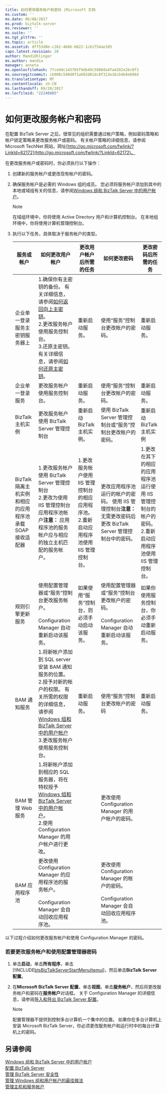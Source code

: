 ```yaml
---
title: 如何更改服务帐户和密码 |Microsoft 文档
ms.custom: ''
ms.date: 06/08/2017
ms.prod: biztalk-server
ms.reviewer: ''
ms.suite: ''
ms.tgt_pltfrm: ''
ms.topic: article
ms.assetid: dff53d6b-c262-4b66-b822-1c61f54ae105
caps.latest.revision: 20
author: MandiOhlinger
ms.author: mandia
manager: anneta
ms.openlocfilehash: 77ce9dc143765f9db49c5880da4fa4202e26c0f3
ms.sourcegitcommit: cb908c540d8f1a692d01dc8f313e16cb4b4e696d
ms.translationtype: MT
ms.contentlocale: zh-CN
ms.lasthandoff: 09/20/2017
ms.locfileid: "22248885"
---
```

# <a name="how-to-change-service-accounts-and-passwords"></a>如何更改服务帐户和密码
在配置 BizTalk Server 之后，很常见的组织需要通过帐户策略，例如密码策略和帐户锁定策略来更改服务帐户或密码。 有关帐户策略的详细信息，请参阅 Microsoft TechNet 网站，网址[http://go.microsoft.com/fwlink/?LinkId=62172](http://go.microsoft.com/fwlink/?LinkId=62172)。  
  
 在更改服务帐户或密码时，你必须执行以下操作：  
  
1.  创建新的服务帐户或更改现有帐户的密码。  
  
2.  确保服务帐户是必需的 Windows 组的成员。 您必须将服务帐户添加到其中的本地或域组有关的信息，请参阅[Windows 组和 BizTalk Server 中的用户帐户](../core/windows-groups-and-user-accounts-in-biztalk-server.md)。  
  
    > [!NOTE]
    >  在域组环境中，你将使用 Active Directory 用户和计算机控制台。 在本地组环境中，你将使用计算机管理控制台。  
  
3.  执行以下任务，具体取决于服务帐户的类型。  
  
    |服务或帐户|如何更改用户帐户|更改用户帐户后所需的任务|如何更改密码|更改密码后所需的任务|  
    |------------------------|---------------------------------|-------------------------------------------------|-----------------------------|---------------------------------------------|  
    |企业单一登录服务主密钥服务器上|1.确保你有主密钥的备份。 有关详细信息，请参阅[如何返回向上主密钥](../core/how-to-back-up-the-master-secret.md)。<br />2.更改服务帐户使用服务控制台。<br />3.还原主密钥。 有关详细信息，请参阅[如何还原主密钥](../core/how-to-restore-the-master-secret.md)。|重新启动服务。|使用“服务”控制台更改帐户的密码。|重新启动服务。|  
    |企业单一登录服务|更改服务帐户使用服务控制台。|重新启动服务。|使用“服务”控制台更改帐户的密码。|重新启动服务。|  
    |BizTalk 主机实例|更改服务帐户使用 BizTalk Server 管理控制台|重新启动 BizTalk 主机实例。|使用 BizTalk Server 管理控制台或“服务”控制台更改帐户的密码。|重新启动 BizTalk 主机实例|  
    |BizTalk 隔离主机实例和相应的应用程序池承载 SOAP 接收适配器|1.更改服务帐户使用 BizTalk Server 管理控制台<br />2.更改为使用 IIS 管理控制台应用程序池帐户**注意：** 应用程序池的服务帐户应与相应的独立主机匹配的服务帐户。|1.更改服务帐户使用 IIS 管理控制台的相应应用程序池。<br />2.重新启动应用程序池使用 IIS 管理控制台。|更改应用程序池运行的帐户的密码。 使用 IIS 管理控制台**注意：** 无需更改密码后更改 BizTalk Server 管理控制台中的密码。|1.更改在其下的相应的应用程序池运行使用 IIS 管理控制台的帐户的密码。<br />2.重新启动应用程序池使用 IIS 管理控制台。|  
    |规则引擎更新服务|使用配置管理器或“服务”控制台更改服务帐户。<br /><br /> Configuration Manager 自动重新启动该服务。|如果使用“服务”控制台，则必须手动启动该服务。|使用配置管理器或“服务”控制台更改帐户的密码。<br /><br /> Configuration Manager 自动重新启动该服务。|如果你使用服务控制台，你必须手动重新启动服务。|  
    |BAM 通知服务|1.将新帐户添加到 SQL server 安装 BAM 通知服务的位置。<br />2.授予对新的帐户的权限。 有关所需的权限的详细信息，请参阅[Windows 组和 BizTalk Server 中的用户帐户](../core/windows-groups-and-user-accounts-in-biztalk-server.md)<br />3.更改服务帐户使用服务控制台。|重新启动服务。|使用“服务”控制台更改帐户的密码|重新启动服务。|  
    |BAM 管理 Web 服务|1.将新帐户添加到相应的 SQL 服务器，将在特权授予[Windows 组和 BizTalk Server 中的用户帐户](../core/windows-groups-and-user-accounts-in-biztalk-server.md)。<br />2.使用 Configuration Manager 的用户帐户进行更改。||更改使用 Configuration Manager 的用户帐户的密码。||  
    |BAM 应用程序池|更改使用 Configuration Manager 的应用程序池的服务帐户。<br /><br /> Configuration Manager 会自动回收应用程序池。||更改使用 Configuration Manager 的帐户的密码。<br /><br /> Configuration Manager 会自动回收应用程序池。||  
  
 以下过程介绍如何更改服务帐户和使用 Configuration Manager 的密码。  
  
### <a name="to-change-service-accounts-and-passwords-using-configuration-manager"></a>若要更改服务帐户和使用配置管理器密码  
  
1.  单击**启动**，单击**所有程序**，单击[!INCLUDE[btsBizTalkServerStartMenuItemui](../includes/btsbiztalkserverstartmenuitemui-md.md)]，然后单击**BizTalk Server 配置**。  
  
2.  在**Microsoft BizTalk Server 配置**，单击**视图**，单击**服务帐户**，然后将更改服务帐户和密码在**服务帐户**对话框。 关于 Configuration Manager 的详细信息，请参阅[导入和导出 BizTalk Server 配置](../install-and-config-guides/import-and-export-biztalk-server-configuration.md)。  
  
    > [!NOTE]
    >  配置管理器不提供到控制多台计算机一个集中的位置。 如果你在多台计算机上安装 Microsoft BizTalk Server，你必须更改服务帐户和运行时中的每台计算机上的密码。  
  
## <a name="see-also"></a>另请参阅  
 [Windows 组和 BizTalk Server 中的用户帐户](../core/windows-groups-and-user-accounts-in-biztalk-server.md)   
 [配置 BizTalk Server](../install-and-config-guides/configure-biztalk-server.md)   
 [管理 BizTalk Server 安全性](../core/managing-biztalk-server-security.md)   
 [管理 Windows 组和用户帐户的最佳做法](../core/best-practices-for-managing-windows-groups-and-user-accounts.md)   
 [管理主机和服务帐户](../core/managing-hosts-and-service-accounts.md)